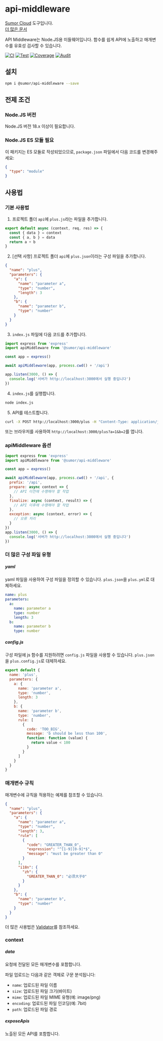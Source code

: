 # api-middleware

[Sumor Cloud](https://sumor.cloud) 도구입니다.  
[더 많은 문서](https://sumor.cloud/api-middleware)

API Middleware는 Node.JS용 미들웨어입니다.
함수를 쉽게 API에 노출하고 매개변수를 유효성 검사할 수 있습니다.

[![CI](https://github.com/sumor-cloud/api-middleware/actions/workflows/ci.yml/badge.svg)](https://github.com/sumor-cloud/api-middleware/actions/workflows/ci.yml)
[![Test](https://github.com/sumor-cloud/api-middleware/actions/workflows/ut.yml/badge.svg)](https://github.com/sumor-cloud/api-middleware/actions/workflows/ut.yml)
[![Coverage](https://github.com/sumor-cloud/api-middleware/actions/workflows/coverage.yml/badge.svg)](https://github.com/sumor-cloud/api-middleware/actions/workflows/coverage.yml)
[![Audit](https://github.com/sumor-cloud/api-middleware/actions/workflows/audit.yml/badge.svg)](https://github.com/sumor-cloud/api-middleware/actions/workflows/audit.yml)

## 설치

```bash
npm i @sumor/api-middleware --save
```

## 전제 조건

### Node.JS 버전

Node.JS 버전 18.x 이상이 필요합니다.

### Node.JS ES 모듈 필요

이 패키지는 ES 모듈로 작성되었으므로,
`package.json` 파일에서 다음 코드를 변경해주세요:

```json
{
  "type": "module"
}
```

## 사용법

### 기본 사용법

1. 프로젝트 폴더 `api`에 `plus.js`라는 파일을 추가합니다.

```js
export default async (context, req, res) => {
  const { data } = context
  const { a, b } = data
  return a + b
}
```

2. [선택 사항] 프로젝트 폴더 `api`에 `plus.json`이라는 구성 파일을 추가합니다.

```json
{
  "name": "plus",
  "parameters": {
    "a": {
      "name": "parameter a",
      "type": "number",
      "length": 3
    },
    "b": {
      "name": "parameter b",
      "type": "number"
    }
  }
}
```

3. `index.js` 파일에 다음 코드를 추가합니다.

```javascript
import express from 'express'
import apiMiddleware from '@sumor/api-middleware'

const app = express()

await apiMiddleware(app, process.cwd() + '/api')

app.listen(3000, () => {
  console.log('서버가 http://localhost:3000에서 실행 중입니다')
})
```

4. `index.js`를 실행합니다.

```bash
node index.js
```

5. API를 테스트합니다.

```bash
curl -X POST http://localhost:3000/plus -H "Content-Type: application/json" -d '{"a": 1, "b": 2}'
```

또는 브라우저를 사용하여 `http://localhost:3000/plus?a=1&b=2`를 엽니다.

### apiMiddleware 옵션

```javascript
import express from 'express'
import apiMiddleware from '@sumor/api-middleware'

const app = express()

await apiMiddleware(app, process.cwd() + '/api', {
  prefix: '/api',
  prepare: async context => {
    // API 이전에 수행해야 할 작업
  },
  finalize: async (context, result) => {
    // API 이후에 수행해야 할 작업
  },
  exception: async (context, error) => {
    // 오류 처리
  }
})
app.listen(3000, () => {
  console.log('서버가 http://localhost:3000에서 실행 중입니다')
})
```

### 더 많은 구성 파일 유형

##### yaml

yaml 파일을 사용하여 구성 파일을 정의할 수 있습니다. `plus.json`을 `plus.yml`로 대체하세요.

```yaml
name: plus
parameters:
  a:
    name: parameter a
    type: number
    length: 3
  b:
    name: parameter b
    type: number
```

##### config.js

구성 파일에 js 함수를 지원하려면 `config.js` 파일을 사용할 수 있습니다. `plus.json`을 `plus.config.js`로 대체하세요.

```javascript
export default {
  name: 'plus',
  parameters: {
    a: {
      name: 'parameter a',
      type: 'number',
      length: 3
    },
    b: {
      name: 'parameter b',
      type: 'number',
      rule: [
        {
          code: 'TOO_BIG',
          message: 'b should be less than 100',
          function: function (value) {
            return value < 100
          }
        }
      ]
    }
  }
}
```

### 매개변수 규칙

매개변수에 규칙을 적용하는 예제를 참조할 수 있습니다.

```json
{
  "name": "plus",
  "parameters": {
    "a": {
      "name": "parameter a",
      "type": "number",
      "length": 3,
      "rule": [
        {
          "code": "GREATER_THAN_0",
          "expression": "^[1-9][0-9]*$",
          "message": "must be greater than 0"
        }
      ],
      "i18n": {
        "zh": {
          "GREATER_THAN_0": "必须大于0"
        }
      }
    },
    "b": {
      "name": "parameter b",
      "type": "number"
    }
  }
}
```

더 많은 사용법은 [Validator](https://sumor.cloud/validator/)를 참조하세요.

### context

##### data

요청에 전달된 모든 매개변수를 포함합니다.

파일 업로드는 다음과 같은 객체로 구문 분석됩니다:

- `name`: 업로드된 파일 이름
- `size`: 업로드된 파일 크기(바이트)
- `mime`: 업로드된 파일 MIME 유형(예: image/png)
- `encoding`: 업로드된 파일 인코딩(예: 7bit)
- `path`: 업로드된 파일 경로

##### exposeApis

노출된 모든 API를 포함합니다.
